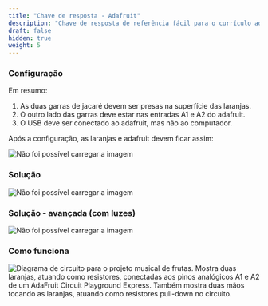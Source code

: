 ```yaml
---
title: "Chave de resposta - Adafruit"
description: "Chave de resposta de referência fácil para o currículo adafruit"
draft: false
hidden: true
weight: 5
---
```


### Configuração

Em resumo:

1. As duas garras de jacaré devem ser presas na superfície das laranjas.
2. O outro lado das garras deve estar nas entradas A1 e A2 do adafruit.
3. O USB deve ser conectado ao adafruit, mas não ao computador.

Após a configuração, as laranjas e adafruit devem ficar assim:

![Não foi possível carregar a imagem](../img/setupOverview.png?classes=border,shadow)

### Solução

![Não foi possível carregar a imagem](../img/adafruit-basic-solution.png?classes=border,shadow)

### Solução - avançada (com luzes)

![Não foi possível carregar a imagem](../img/adafruit-complex-solution.png?classes=border,shadow)

### Como funciona

![Diagrama de circuito para o projeto musical de frutas. Mostra duas laranjas, atuando como resistores, conectadas aos pinos analógicos A1 e A2 de um AdaFruit Circuit Playground Express. Também mostra duas mãos tocando as laranjas, atuando como resistores pull-down no circuito.](../img/musicalFruitDiagram.png?classes=border,shadow)
